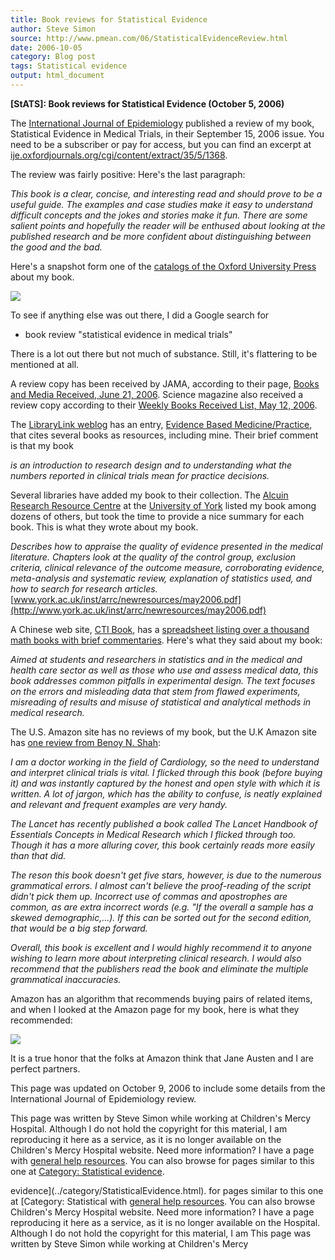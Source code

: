```yaml
---
title: Book reviews for Statistical Evidence
author: Steve Simon
source: http://www.pmean.com/06/StatisticalEvidenceReview.html
date: 2006-10-05
category: Blog post
tags: Statistical evidence
output: html_document
---
```

**[StATS]: Book reviews for Statistical Evidence
(October 5, 2006)**

The [International Journal of
Epidemiology](http://ije.oxfordjournals.org/) published a review of my
book, Statistical Evidence in Medical Trials, in their September 15,
2006 issue. You need to be a subscriber or pay for access, but you can
find an excerpt at
[ije.oxfordjournals.org/cgi/content/extract/35/5/1368](http://ije.oxfordjournals.org/cgi/content/extract/35/5/1368).

The review was fairly positive: Here's the last paragraph:

*This book is a clear, concise, and interesting read and should prove
to be a useful guide. The examples and case studies make it easy to
understand difficult concepts and the jokes and stories make it fun.
There are some salient points and hopefully the reader will be
enthused about looking at the published research and be more confident
about distinguishing between the good and the bad.*

Here's a snapshot form one of the [catalogs of the Oxford University
Press](http://www.oup.co.uk/academic/science/maths/mathcat/statscat06.pdf)
about my book.

![](../../../web/images/06/StatisticalEvidenceReview01.jpg)

To see if anything else was out there, I did a Google search for

-   book review "statistical evidence in medical trials"

There is a lot out there but not much of substance. Still, it's
flattering to be mentioned at all.

A review copy has been received by JAMA, according to their page, [Books
and Media Received, June 21,
2006](http://jama.ama-assn.org/cgi/content/full/295/23/2794). Science
magazine also received a review copy according to their [Weekly Books
Received List, May 12,
2006](http://www.sciencemag.org/feature/data/books/brl5776.dtl).

The [LibraryLink weblog](http://blog.utmb.edu/abienkow/) has an entry,
[Evidence Based
Medicine/Practice](http://blog.utmb.edu/abienkow/?page_id=161), that
cites several books as resources, including mine. Their brief comment is
that my book

*is an introduction to research design and to understanding what the
numbers reported in clinical trials mean for practice decisions.*

Several libraries have added my book to their collection. The [Alcuin
Research Resource Centre](http://www.york.ac.uk/inst/arrc/) at the
[University of York](http://www.york.ac.uk) listed my book among dozens
of others, but took the time to provide a nice summary for each book.
This is what they wrote about my book.

*Describes how to appraise the quality of evidence presented in the
medical literature. Chapters look at the quality of the control group,
exclusion criteria, clinical relevance of the outcome measure,
corroborating evidence, meta-analysis and systematic review,
explanation of statistics used, and how to search for research
articles.*
[www.york.ac.uk/inst/arrc/newresources/may2006.pdf](http://www.york.ac.uk/inst/arrc/newresources/may2006.pdf)

A Chinese web site, [CTI Book](http://www.ctibook.com/ctibook/), has a
[spreadsheet listing over a thousand math books with brief
commentaries](http://www.ctibook.com/2006eb/list/Mathematics.xls).
Here's what they said about my book:

*Aimed at students and researchers in statistics and in the medical
and health care sector as well as those who use and assess medical
data, this book addresses common pitfalls in experimental design. The
text focuses on the errors and misleading data that stem from flawed
experiments, misreading of results and misuse of statistical and
analytical methods in medical research.*

The U.S. Amazon site has no reviews of my book, but the U.K Amazon site
has [one review from Benoy N.
Shah](http://www.amazon.co.uk/gp/product/0198567618/ref=cm_aya_asin.title/202-8564882-7566257?ie=UTF8):

*I am a doctor working in the field of Cardiology, so the need to
understand and interpret clinical trials is vital. I flicked through
this book (before buying it) and was instantly captured by the honest
and open style with which it is written. A lot of jargon, which has
the ability to confuse, is neatly explained and relevant and frequent
examples are very handy.*

*The Lancet has recently published a book called The Lancet Handbook
of Essentials Concepts in Medical Research which I flicked through
too. Though it has a more alluring cover, this book certainly reads
more easily than that did.*

*The reson this book doesn't get five stars, however, is due to the
numerous grammatical errors. I almost can't believe the proof-reading
of the script didn't pick them up. Incorrect use of commas and
apostrophes are common, as are extra incorrect words (e.g. "If the
overall a sample has a skewed demographic,...). If this can be sorted
out for the second edition, that would be a big step forward.*

*Overall, this book is excellent and I would highly recommend it to
anyone wishing to learn more about interpreting clinical research. I
would also recommend that the publishers read the book and eliminate
the multiple grammatical inaccuracies.*

Amazon has an algorithm that recommends buying pairs of related items,
and when I looked at the Amazon page for my book, here is what they
recommended:

![](../../../web/images/06/StatisticalEvidenceReview02.jpg)

It is a true honor that the folks at Amazon think that Jane Austen and I
are perfect partners.

This page was updated on October 9, 2006 to include some details from
the International Journal of Epidemiology review.

This page was written by Steve Simon while working at Children's Mercy
Hospital. Although I do not hold the copyright for this material, I am
reproducing it here as a service, as it is no longer available on the
Children's Mercy Hospital website. Need more information? I have a page
with [general help resources](../GeneralHelp.html). You can also browse
for pages similar to this one at [Category: Statistical
evidence](../category/StatisticalEvidence.html).
<!---More--->
evidence](../category/StatisticalEvidence.html).
for pages similar to this one at [Category: Statistical
with [general help resources](../GeneralHelp.html). You can also browse
Children's Mercy Hospital website. Need more information? I have a page
reproducing it here as a service, as it is no longer available on the
Hospital. Although I do not hold the copyright for this material, I am
This page was written by Steve Simon while working at Children's Mercy

<!---Do not use
**[StATS]: Book reviews for Statistical Evidence
This page was written by Steve Simon while working at Children's Mercy
Hospital. Although I do not hold the copyright for this material, I am
reproducing it here as a service, as it is no longer available on the
Children's Mercy Hospital website. Need more information? I have a page
with [general help resources](../GeneralHelp.html). You can also browse
for pages similar to this one at [Category: Statistical
evidence](../category/StatisticalEvidence.html).
--->

